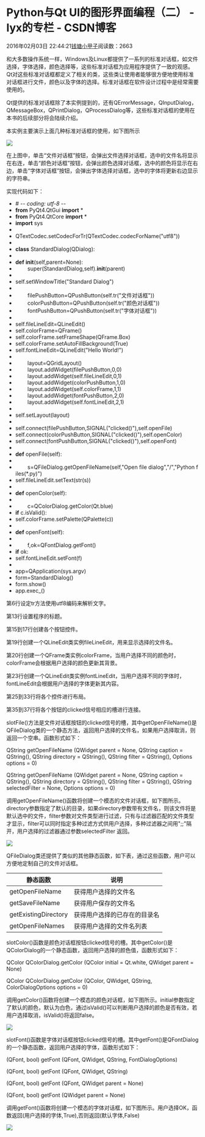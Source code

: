 # Python与Qt UI的图形界面编程（二） - lyx的专栏 - CSDN博客





2016年02月03日 22:44:21[钱塘小甲子](https://me.csdn.net/qtlyx)阅读数：2663









和大多数操作系统一样，Windows及Linux都提供了一系列的标准对话框，如文件选择，字体选择，颜色选择等，这些标准对话框为应用程序提供了一致的观感。Qt对这些标准对话框都定义了相关的类，这些类让使用者能够很方便地使用标准对话框进行文件，颜色以及字体的选择。标准对话框在软件设计过程中是经常需要使用的。


Qt提供的标准对话框除了本实例提到的，还有QErrorMessage，QInputDialog，QMessageBox，QPrintDialog，QProcessDialog等，这些标准对话框的使用在本书的后续部分将会陆续介绍。


本实例主要演示上面几种标准对话框的使用，如下图所示

![](http://www.linuxidc.com/upload/2012_06/120624072053382.jpg)


在上图中，单击“文件对话框”按钮，会弹出文件选择对话框，选中的文件名将显示在右连，单击“颜色对话框”按钮，会弹出颜色选择对话框，选中的颜色将显示在右边，单击“字体对话框”按钮，会弹出字体选择对话框，选中的字体将更新右边显示的字符串。


实现代码如下：

- # -*- coding: utf-8 -*- 
- **from** PyQt4.QtGui **import** *  
- **from** PyQt4.QtCore **import** *  
- **import** sys  
- 
- QTextCodec.setCodecForTr(QTextCodec.codecForName("utf8"))  
- 
- **class** StandardDialog(QDialog):  
- 
- **def** __init__(self,parent=None):  
-         super(StandardDialog,self).__init__(parent)  
- 
- self.setWindowTitle("Standard Dialog")  
- 
-         filePushButton=QPushButton(self.tr("文件对话框"))  
-         colorPushButton=QPushButton(self.tr("颜色对话框"))  
-         fontPushButton=QPushButton(self.tr("字体对话框"))  
- 
- self.fileLineEdit=QLineEdit()  
- self.colorFrame=QFrame()  
- self.colorFrame.setFrameShape(QFrame.Box)  
- self.colorFrame.setAutoFillBackground(True)  
- self.fontLineEdit=QLineEdit("Hello World!")  
- 
-         layout=QGridLayout()  
-         layout.addWidget(filePushButton,0,0)  
-         layout.addWidget(self.fileLineEdit,0,1)  
-         layout.addWidget(colorPushButton,1,0)  
-         layout.addWidget(self.colorFrame,1,1)  
-         layout.addWidget(fontPushButton,2,0)  
-         layout.addWidget(self.fontLineEdit,2,1)  
- 
- self.setLayout(layout)  
- 
- self.connect(filePushButton,SIGNAL("clicked()"),self.openFile)  
- self.connect(colorPushButton,SIGNAL("clicked()"),self.openColor)  
- self.connect(fontPushButton,SIGNAL("clicked()"),self.openFont)  
- 
- **def** openFile(self):  
- 
-         s=QFileDialog.getOpenFileName(self,"Open file dialog","/","Python files(*.py)")  
- self.fileLineEdit.setText(str(s))  
- 
- **def** openColor(self):  
- 
-         c=QColorDialog.getColor(Qt.blue)  
- **if** c.isValid():  
- self.colorFrame.setPalette(QPalette(c))  
- 
- **def** openFont(self):  
- 
-         f,ok=QFontDialog.getFont()  
- **if** ok:  
- self.fontLineEdit.setFont(f)  
- 
- app=QApplication(sys.argv)  
- form=StandardDialog()  
- form.show()  
- app.exec_()  





第6行设定tr方法使用utf8编码来解析文字。


第13行设置程序的标题。


第15到17行创建各个按钮控件。


第19行创建一个QLineEdit类实例fileLineEdit，用来显示选择的文件名。


第20行创建一个QFrame类实例colorFrame，当用户选择不同的颜色时，colorFrame会根据用户选择的颜色更新其背景。


第23行创建一个QLineEdit类实例fontLineEdit，当用户选择不同的字体时，fontLineEdit会根据用户选择的字体更新其内容。


第25到33行将各个控件进行布局。


第35到37行将各个按钮的clicked信号相应的槽进行连接。


slotFile()方法是文件对话框按钮的clicked信号的槽，其中getOpenFileName()是QFileDialog类的一个静态方法，返回用户选择的文件名，如果用户选择取消，则返回一个空串。函数形式如下：


QString getOpenFileName (QWidget parent = None, QString caption = QString(), QString directory = QString(), QString filter = QString(), Options options = 0)

QString getOpenFileName (QWidget parent = None, QString caption = QString(), QString directory = QString(), QString filter = QString(), QString selectedFilter = None, Options options = 0)


调用getOpenFileName()函数将创建一个模态的文件对话框，如下图所示。directory参数指定了默认的目录，如果directory参数带有文件名，则该文件将是默认选中的文件，filter参数对文件类型进行过滤，只有与过滤器匹配的文件类型才显示，filter可以同时指定多种过滤方式供用户选择，多种过滤器之间用";;"隔开，用户选择的过滤器通过参数selectedFilter 返回。

![](http://www.linuxidc.com/upload/2012_06/120624072053383.jpg)


QFileDialog类还提供了类似的其他静态函数，如下表，通过这些函数，用户可以方便地定制自己的文件对话框。


|静态函数|说明|
|----|----|
|getOpenFileName|获得用户选择的文件名|
|getSaveFileName|获得用户保存的文件名|
|getExistingDirectory|获得用户选择的已存在的目录名|
|getOpenFileNames|获得用户选择的文件名列表|
slotColor()函数是颜色对话框按钮clicked信号的槽。其中getColor()是QColorDialog的一个静态函数，返回用户选择的颜色值，函数形式如下：



QColor QColorDialog.getColor (QColor initial = Qt.white, QWidget parent = None)


QColor QColorDialog.getColor (QColor, QWidget, QString, ColorDialogOptions options = 0)


调用getColor()函数将创建一个模态的颜色对话框，如下图所示。initial参数指定了默认的颜色，默认为白色，通过isValid()可以判断用户选择的颜色是否有效，若用户选择取消，isValid()将返回false。

![](http://www.linuxidc.com/upload/2012_06/120624072053381.jpg)


slotFont()函数是字体对话框按钮clicked信号的槽。其中getFont()是QFontDialog的一个静态函数，返回用户选择的字体，函数形式如下：


(QFont, bool) getFont (QFont, QWidget, QString, FontDialogOptions)

(QFont, bool) getFont (QFont, QWidget, QString)

(QFont, bool) getFont (QFont, QWidget parent = None)

(QFont, bool) getFont (QWidget parent = None)


调用getFont()函数将创建一个模态的字体对话框，如下图所示。用户选择OK，函数返回(用户选择的字体,True),否则返回(默认字体,False)

![](http://www.linuxidc.com/upload/2012_06/120624072053381.jpg)



